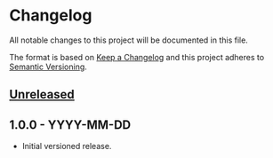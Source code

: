 # Changelog

All notable changes to this project will be documented in this file.

The format is based on [Keep a Changelog](https://keepachangelog.com/en/1.0.0/)
and this project adheres to [Semantic Versioning](https://semver.org/spec/v2.0.0.html).

## [Unreleased]

## 1.0.0 - YYYY-MM-DD

- Initial versioned release.

[Unreleased]: https://github.com/DarkKilauea/godot-brushy/compare/v1.0.0...HEAD
